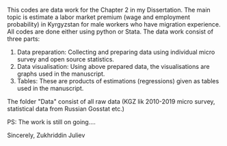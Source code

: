 This codes are data work for the Chapter 2 in my Dissertation. 
The main topic is estimate a labor market premium (wage and employment probability) in Kyrgyzstan for male workers who have migration experience.
All codes are done either using python or Stata. 
The data work consist of three parts:
1. Data preparation: Collecting and preparing data using individual micro survey and open source statistics.
2. Data visualisation: Using above prepared data, the visualisations are graphs used in the manuscript.
3. Tables: These are products of estimations (regressions) given as tables used in the manuscript.

The folder "Data" consist of all raw data (KGZ lik 2010-2019 micro survey, statistical data from Russian Gosstat etc.)

PS: The work is still on going....

Sincerely,
Zukhriddin Juliev
